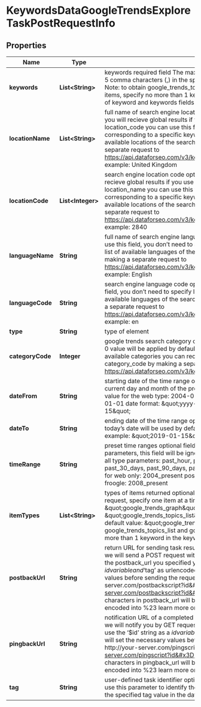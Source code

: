

# KeywordsDataGoogleTrendsExploreTaskPostRequestInfo


## Properties

| Name | Type | Description | Notes |
|------------ | ------------- | ------------- | -------------|
|**keywords** | **List&lt;String&gt;** | keywords required field The maximum number of keywords you can specify: 5 comma characters (,) in the specified keywords will be unset and ignored Note: to obtain google_trends_topics_list and google_trends_queries_list items, specify no more than 1 keyword learn more about rules and limitations of keyword and keywords fields in DataForSEO APIs in this Help Center article |  [optional] |
|**locationName** | **List&lt;String&gt;** | full name of search engine location optional field if you don’t use this field, you will recieve global results if you use this field, you don’t need to specify location_code you can use this field as an array to set several locations, each corresponding to a specific keyword – learn more; you can receive the list of available locations of the search engine with their location_name by making a separate request to https://api.dataforseo.com/v3/keywords_data/google_trends/locations example: United Kingdom |  [optional] |
|**locationCode** | **List&lt;Integer&gt;** | search engine location code optional field if you don’t use this field, you will recieve global results if you use this field, you don’t need to specify location_name you can use this field as an array to set several locations, each corresponding to a specific keyword – learn more; you can receive the list of available locations of the search engines with their location_code by making a separate request to https://api.dataforseo.com/v3/keywords_data/google_trends/locations example: 2840 |  [optional] |
|**languageName** | **String** | full name of search engine language optional field default value: English if you use this field, you don’t need to specify language_code you can receive the list of available languages of the search engine with their language_name by making a separate request to https://api.dataforseo.com/v3/keywords_data/google_trends/languages example: English |  [optional] |
|**languageCode** | **String** | search engine language code optional field default value: en if you use this field, you don’t need to specify language_name you can receive the list of available languages of the search engine with their language_code by making a separate request to https://api.dataforseo.com/v3/keywords_data/google_trends/languages example: en |  [optional] |
|**type** | **String** | type of element |  [optional] |
|**categoryCode** | **Integer** | google trends search category optional field if you don’t specify this field, the 0 value will be applied by default and the search will be carried out across all available categories you can receive the list of available categories with their category_code by making a separate request to the https://api.dataforseo.com/v3/keywords_data/google_trends/categories |  [optional] |
|**dateFrom** | **String** | starting date of the time range optional field if you don’t specify this field, the current day and month of the preceding year will be used by default minimal value for the web type: 2004-01-01 minimal value for other types: 2008-01-01 date format: \&quot;yyyy-mm-dd\&quot; example: \&quot;2019-01-15\&quot; |  [optional] |
|**dateTo** | **String** | ending date of the time range optional field if you don’t specify this field, the today’s date will be used by default date format: \&quot;yyyy-mm-dd\&quot; example: \&quot;2019-01-15\&quot; |  [optional] |
|**timeRange** | **String** | preset time ranges optional field if you specify date_from or date_to parameters, this field will be ignored when setting a task possible values for all type parameters: past_hour, past_4_hours, past_day, past_7_days, past_30_days, past_90_days, past_12_months, past_5_years possible values for web only: 2004_present possible values for news, youtube, images, froogle: 2008_present |  [optional] |
|**itemTypes** | **List&lt;String&gt;** | types of items returned optional field to speed up the execution of the request, specify one item at a time; possible values: \&quot;google_trends_graph\&quot;, \&quot;google_trends_map\&quot;, \&quot;google_trends_topics_list\&quot;,\&quot;google_trends_queries_list\&quot; default value: \&quot;google_trends_graph\&quot; Note: to obtain google_trends_topics_list and google_trends_queries_list items, specify no more than 1 keyword in the keywords field |  [optional] |
|**postbackUrl** | **String** | return URL for sending task results optional field once the task is completed, we will send a POST request with its results compressed in the gzip format to the postback_url you specified you can use the ‘$id’ string as a $id variable and ‘$tag’ as urlencoded $tag variable. We will set the necessary values before sending the request. example: http://your-server.com/postbackscript?id&#x3D;$id http://your-server.com/postbackscript?id&#x3D;$id&amp;tag&#x3D;$tag Note: special characters in postback_url will be urlencoded; i.a., the # character will be encoded into %23 learn more on our Help Center |  [optional] |
|**pingbackUrl** | **String** | notification URL of a completed task optional field when a task is completed we will notify you by GET request sent to the URL you have specified you can use the ‘$id’ string as a $id variable and ‘$tag’ as urlencoded $tag variable. We will set the necessary values before sending the request example: http://your-server.com/pingscript?id&#x3D;$id http://your-server.com/pingscript?id&#x3D;$id&amp;tag&#x3D;$tag Note: special characters in pingback_url will be urlencoded; i.a., the # character will be encoded into %23 learn more on our Help Center |  [optional] |
|**tag** | **String** | user-defined task identifier optional field the character limit is 255 you can use this parameter to identify the task and match it with the result you will find the specified tag value in the data object of the response |  [optional] |




